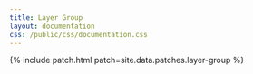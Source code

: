 ```yaml
---
title: Layer Group
layout: documentation
css: /public/css/documentation.css
---
```


{% include patch.html patch=site.data.patches.layer-group %}

